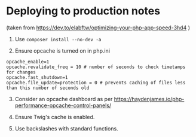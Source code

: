 # Deploying to production notes

(taken from https://dev.to/elabftw/optimizing-your-php-app-speed-3hd4 )

1. Use `composer install --no-dev -a`

2. Ensure opcache is turned on in php.ini
```
opcache_enable=1
opcache.revalidate_freq = 10 # number of seconds to check timetamps for changes
opcache.fast_shutdown=1
opcache.file_update=protection = 0 # prevents caching of files less than this number of seconds old
```

3. Consider an opcache dashboard as per https://haydenjames.io/php-performance-opcache-control-panels/

4. Ensure Twig's cache is enabled.

5. Use backslashes with standard functions.